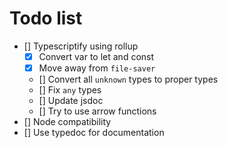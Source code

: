# Todo list

- [] Typescriptify using rollup
    - [x] Convert var to let and const
    - [x] Move away from `file-saver`
    - [] Convert all `unknown` types to proper types
    - [] Fix `any` types
    - [] Update jsdoc
    - [] Try to use arrow functions
- [] Node compatibility
- [] Use typedoc for documentation
